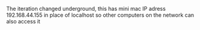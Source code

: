 The iteration changed underground, this has mini mac IP adress 192.168.44.155 in place of localhost so other computers on the network can also access it
